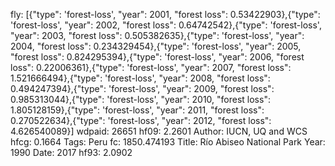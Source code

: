fly: [{"type": 'forest-loss', "year": 2001, "forest loss": 0.53422903},{"type": 'forest-loss', "year": 2002, "forest loss": 0.64742542},{"type": 'forest-loss', "year": 2003, "forest loss": 0.505382635},{"type": 'forest-loss', "year": 2004, "forest loss": 0.234329454},{"type": 'forest-loss', "year": 2005, "forest loss": 0.824295394},{"type": 'forest-loss', "year": 2006, "forest loss": 0.22006361},{"type": 'forest-loss', "year": 2007, "forest loss": 1.521666494},{"type": 'forest-loss', "year": 2008, "forest loss": 0.494247394},{"type": 'forest-loss', "year": 2009, "forest loss": 0.985313044},{"type": 'forest-loss', "year": 2010, "forest loss": 1.805128159},{"type": 'forest-loss', "year": 2011, "forest loss": 0.270522634},{"type": 'forest-loss', "year": 2012, "forest loss": 4.626540089}]
wdpaid: 26651
hf09: 2.2601
Author: IUCN, UQ and WCS
hfcg: 0.1664
Tags: Peru
fc: 1850.474193
Title: Río Abiseo National Park
Year: 1990
Date: 2017
hf93: 2.0902
